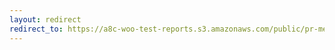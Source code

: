 ```yaml
---
layout: redirect
redirect_to: https://a8c-woo-test-reports.s3.amazonaws.com/public/pr-merge/39005/e2e/index.html
---
```

